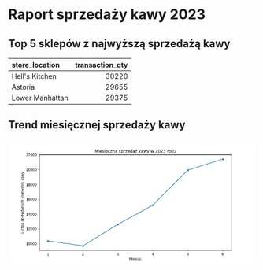 
# Raport sprzedaży kawy 2023

## Top 5 sklepów z najwyższą sprzedażą kawy
| store_location   |   transaction_qty |
|:-----------------|------------------:|
| Hell's Kitchen   |             30220 |
| Astoria          |             29655 |
| Lower Manhattan  |             29375 |

## Trend miesięcznej sprzedaży kawy
![Miesięczna sprzedaż](monthly_sales.png)
